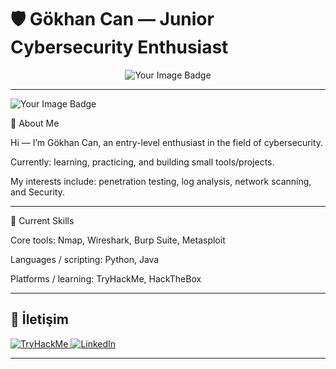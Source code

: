 # 🛡️ Gökhan Can — Junior Cybersecurity Enthusiast

<p align="center">
  <img src="https://tryhackme-badges.s3.amazonaws.com/cangokhan.png" alt="Your Image Badge" />

</p>

---
<img src="https://tryhackme-badges.s3.amazonaws.com/cangokhan.png" alt="Your Image Badge" />


👋 About Me

Hi — I’m Gökhan Can, an entry-level enthusiast in the field of cybersecurity.

Currently: learning, practicing, and building small tools/projects.

My interests include: penetration testing, log analysis, network scanning, and Security.

---

🧰 Current Skills

Core tools: Nmap, Wireshark, Burp Suite, Metasploit

Languages / scripting: Python, Java

Platforms / learning: TryHackMe, HackTheBox 

---

## 🔗 İletişim 
<p> <a href="https://tryhackme.com/p/cangokhan" target="_blank" rel="noopener noreferrer"> <img src="https://img.shields.io/badge/TryHackMe-My%20Profile-FF6A00?logo=tryhackme&logoColor=white" alt="TryHackMe" />
</a> <a href="https://www.linkedin.com/in/g%C3%B6khan-can-483b1b290/" target="_blank" rel="noopener noreferrer"> <img src="https://img.shields.io/badge/LinkedIn-Connect-blue?logo=linkedin&logoColor=white" alt="LinkedIn" /> </a> </p>



---



<!---


gokhvncan/gokhvncan is a ✨ special ✨ repository because its `README.md` (this file) appears on your GitHub profile.
You can click the Preview link to take a look at your changes.
--->
